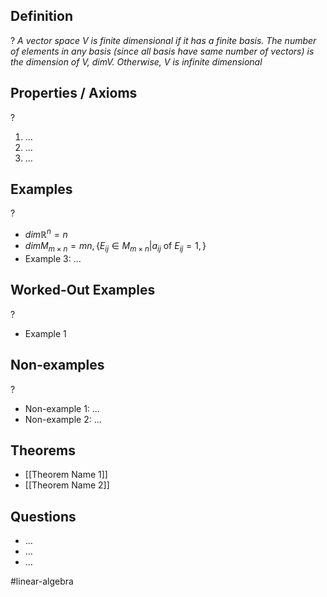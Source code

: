 
## Definition
?
*A vector space V is finite dimensional if it has a finite basis. The number of elements in any basis (since all basis have same number of vectors) is the dimension of V, $dim V$. Otherwise, V is infinite dimensional*

## Properties / Axioms
?
1. ...
2. ...
3. ...

## Examples
?
- $dim\mathbb{R}^n=n$
‎ 
- $dimM_{m\times n}=mn, \{ E_{ij} \in M_{m \times n}|a_{ij} \text{ of } E_{ij}=1, \text{} \}$
‎ 
- Example 3: ...

## Worked-Out Examples
?
- Example 1

## Non-examples
?
- Non-example 1: ...
- Non-example 2: ...

## Theorems
- [[Theorem Name 1]]
- [[Theorem Name 2]]

## Questions
- ...
- ...
- ...



#linear-algebra